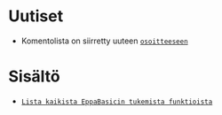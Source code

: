 Uutiset
=======

* Komentolista on siirretty uuteen [`osoitteeseen`](manual:/commands/index)

Sisältö
=======
* [`Lista kaikista EppaBasicin tukemista funktioista`](manual:/commands/index)
